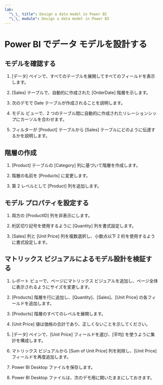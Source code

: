```yaml
---
lab:
  "\_\_ title": Design a data model in Power BI
  "\_\_ module": Design a data model in Power BI
---
```

# Power BI でデータ モデルを設計する

## モデルを確認する

1. [データ] ペインで、すべてのテーブルを展開してすべてのフィールドを表示します。

1. [Sales] テーブルで、自動的に作成された [OrderDate] 階層を示します。

1. 次のデモで Date テーブルが作成されることを説明します。

1. モデル ビューで、2 つのテーブル間に自動的に作成されたリレーションシップにカーソルを合わせます。

1. フィルターが [Product] テーブルから [Sales] テーブルにどのように伝達するかを説明します。

## 階層の作成

1. [Product] テーブルの [Category] 列に基づいて階層を作成します。

1. 階層の名前を [Products] に変更します。

1. 第 2 レベルとして [Product] 列を追加します。

## モデル プロパティを設定する

1. 両方の [ProductID] 列を非表示にします。

1. 桁区切り記号を使用するように [Quantity] 列を書式設定します。

1. [Sales] 列と [Unit Price] 列を複数選択し、小数点以下 2 桁を使用するように書式設定します。

## マトリックス ビジュアルによるモデル設計を検証する

1. レポート ビューで、ページにマトリックス ビジュアルを追加し、ページ全体に表示されるようにサイズを変更します。

1. [Products] 階層を行に追加し、[Quantity]、[Sales]、[Unit Price] の各フィールドを追加します。

1. [Products] 階層のすべてのレベルを展開します。

1. [Unit Price] 値は価格の合計であり、正しくないことを示してください。

1. [データ] ペインで、[Unit Price] フィールドを選び、[平均] を使うように集計を構成します。

1. マトリックス ビジュアルから [Sum of Unit Price] 列を削除し、[Unit Price] フィールドを再度追加します。

1. Power BI Desktop ファイルを保存します。

1. Power BI Desktop ファイルは、次のデモ用に開いたままにしておきます。
